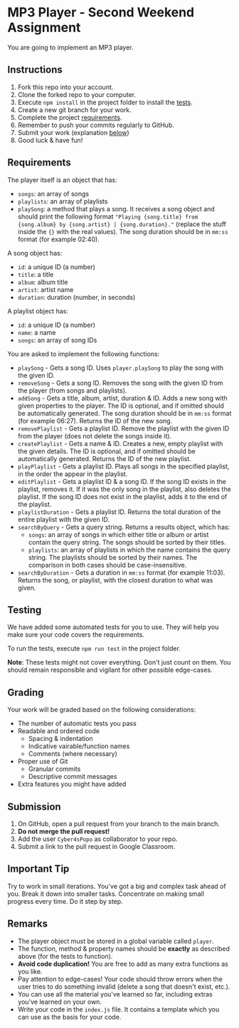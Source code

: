 # MP3 Player - Second Weekend Assignment
You are going to implement an MP3 player.


## Instructions
1. Fork this repo into your account.
2. Clone the forked repo to your computer.
3. Execute `npm install` in the project folder to install the [tests](#testing).
4. Create a new git branch for your work.
5. Complete the project [requirements](#requirements).
6. Remember to push your commits regularly to GitHub.
7. Submit your work (explanation [below](#submission))
8. Good luck & have fun!


## Requirements
The player itself is an object that has:
- `songs`: an array of songs
- `playlists`: an array of playlists
- `playSong`: a method that plays a song.
It receives a song object and should print the following format `"Playing {song.title} from {song.album} by {song.artist} | {song.duration}."` (replace the stuff inside the `{}` with the real values).
The song duration should be in `mm:ss` format (for example 02:40).

A song object has:
- `id`: a unique ID (a number)
- `title`: a title
- `album`: album title
- `artist`: artist name
- `duration`: duration (number, in seconds)

A playlist object has:
- `id`: a unique ID (a number)
- `name`: a name
- `songs`: an array of song IDs

You are asked to implement the following functions:
- `playSong` - Gets a song ID. Uses `player.playSong` to play the song with the given ID.
- `removeSong` - Gets a song ID. Removes the song with the given ID from the player (from songs and playlists).
- `addSong` - Gets a title, album, artist, duration & ID. Adds a new song with given properties to the player. The ID is optional, and if omitted should be automatically generated. The song duration should be in `mm:ss` format (for example 06:27). Returns the ID of the new song.
- `removePlaylist` - Gets a playlist ID. Remove the playlist with the given ID from the player (does not delete the songs inside it).
- `createPlaylist` - Gets a name & ID. Creates a new, empty playlist with the given details. The ID is optional, and if omitted should be automatically generated. Returns the ID of the new playlist.
- `playPlaylist` - Gets a playlist ID. Plays all songs in the specified playlist, in the order the appear in the playlist.
- `editPlaylist` - Gets a playlist ID & a song ID. If the song ID exists in the playlist, removes it. If it was the only song in the playlist, also deletes the playlist. If the song ID does not exist in the playlist, adds it to the end of the playlist.
- `playlistDuration` - Gets a playlist ID. Returns the total duration of the entire playlist with the given ID.
- `searchByQuery` - Gets a query string. Returns a results object, which has:
  - `songs`: an array of songs in which either title or album or artist contain the query string. The songs should be sorted by their titles.
  - `playlists`: an array of playlists in which the name contains the query string. The playlists should be sorted by their names.
  The comparison in both cases should be case-insensitive.
- `searchByDuration` - Gets a duration in `mm:ss` format (for example 11:03). Returns the song, or playlist, with the closest duration to what was given.


## Testing
We have added some automated tests for you to use. They will help you make sure your code covers the requirements.

To run the tests, execute `npm run test` in the project folder.

__Note__: These tests might not cover everything. Don't just count on them. You should remain responsible and vigilant for other possible edge-cases.


## Grading
Your work will be graded based on the following considerations:
- The number of automatic tests you pass
- Readable and ordered code
  - Spacing & indentation
  - Indicative vairable/function names
  - Comments (where necessary)
- Proper use of Git
  - Granular commits
  - Descriptive commit messages
- Extra features you might have added


## Submission
1. On GitHub, open a pull request from your branch to the main branch.
2. __Do not merge the pull request!__
3. Add the user `Cyber4sPopo` as collaborator to your repo.
4. Submit a link to the pull request in Google Classroom.


## Important Tip
Try to work in small iterations. You've got a big and complex task ahead of you. Break it down into smaller tasks. Concentrate on making small progress every time. Do it step by step.


## Remarks
- The player object must be stored in a global variable called `player`.
- The function, method & property names should be __exactly__ as described above (for the tests to function).
- __Avoid code duplication!__ You are free to add as many extra functions as you like.
- Pay attention to edge-cases! Your code should throw errors when the user tries to do something invalid (delete a song that doesn't exist, etc.).
- You can use all the material you've learned so far, including extras you've learned on your own.
- Write your code in the `index.js` file. It contains a template which you can use as the basis for your code.
